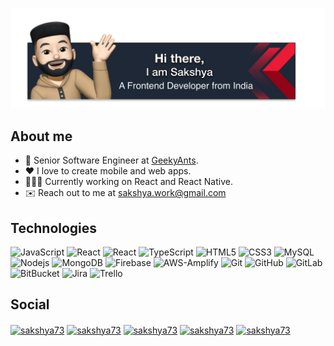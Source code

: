 <p align="center" ><img src="./gitCover.png" /> </p>

## About me

- 💼 Senior Software Engineer at [GeekyAnts](https://www.geekyants.com/).
- ❤️ I love to create mobile and web apps.
- 🧑🏻‍💻 Currently working on React and React Native.
- ✉️ Reach out to me at [sakshya.work@gmail.com](mailto:sakshya.work@gmail.com)

## Technologies

![JavaScript](https://img.shields.io/badge/-JavaScript-black?style=flat-square&logo=javascript)
![React](https://img.shields.io/badge/-React_Native-black?style=flat-square&logo=react)
![React](https://img.shields.io/badge/-React-black?style=flat-square&logo=react)
![TypeScript](https://img.shields.io/badge/-TypeScript-000?style=flat-square&logo=typescript)
![HTML5](https://img.shields.io/badge/-HTML5-E34F26?style=flat-square&logo=html5&logoColor=white)
![CSS3](https://img.shields.io/badge/-CSS3-1572B6?style=flat-square&logo=css3)
![MySQL](https://img.shields.io/badge/-MySQL-black?style=flat-square&logo=mysql)
![Nodejs](https://img.shields.io/badge/-Nodejs-black?style=flat-square&logo=Node.js)
![MongoDB](https://img.shields.io/badge/-MongoDB-black?style=flat-square&logo=mongodb)
![Firebase](https://img.shields.io/badge/-Firebase-black?style=flat-square&logo=firebase)
![AWS-Amplify](https://img.shields.io/badge/-AWS_Amplify-black?style=flat-square&logo=AWS-Amplify)
![Git](https://img.shields.io/badge/-Git-black?style=flat-square&logo=git)
![GitHub](https://img.shields.io/badge/-GitHub-181717?style=flat-square&logo=github)
![GitLab](https://img.shields.io/badge/-GitLab-FFF?style=flat-square&logo=gitlab)
![BitBucket](https://img.shields.io/badge/-BitBucket-darkblue?style=flat-square&logo=bitbucket)
![Jira](https://img.shields.io/badge/-jira-blue?style=flat-square&logo=jira)
![Trello](https://img.shields.io/badge/-Trello-blue?style=flat-square&logo=trello)

## Social

<p align="left">
<a href="https://twitter.com/AroraSakshya" target="blank"><img align="center" src="https://raw.githubusercontent.com/rahuldkjain/github-profile-readme-generator/master/src/images/icons/Social/twitter.svg" alt="sakshya73" height="30" width="40" /></a>
<a href="https://www.linkedin.com/in/sakshyaarora/" target="blank"><img align="center" src="https://raw.githubusercontent.com/rahuldkjain/github-profile-readme-generator/master/src/images/icons/Social/linked-in-alt.svg" alt="sakshya73" height="30" width="40" /></a>
<a href="https://stackoverflow.com/users/10429398/sakshya73" target="blank"><img align="center" src="https://raw.githubusercontent.com/rahuldkjain/github-profile-readme-generator/master/src/images/icons/Social/stack-overflow.svg" alt="sakshya73" height="30" width="40" /></a>
<a href="https://hashnode.com/@saksh73" target="blank"><img align="center" src="https://raw.githubusercontent.com/rahuldkjain/github-profile-readme-generator/master/src/images/icons/Social/hashnode.svg" alt="sakshya73" height="30" width="40" /></a>
<a href="https://www.instagram.com/sakshya_arora73/" target="blank"><img align="center" src="https://raw.githubusercontent.com/rahuldkjain/github-profile-readme-generator/master/src/images/icons/Social/instagram.svg" alt="sakshya73" height="30" width="40" /></a>
</p>
